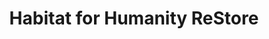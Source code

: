 ---
title: "Habitat for Humanity ReStore"
url: /denver/habitat-for-humanity-restore/
shop: charity
---